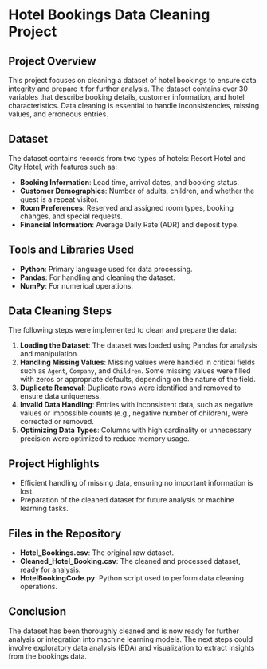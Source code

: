 

# Hotel Bookings Data Cleaning Project

## Project Overview

This project focuses on cleaning a dataset of hotel bookings to ensure data integrity and prepare it for further analysis. The dataset contains over 30 variables that describe booking details, customer information, and hotel characteristics. Data cleaning is essential to handle inconsistencies, missing values, and erroneous entries.

## Dataset

The dataset contains records from two types of hotels: Resort Hotel and City Hotel, with features such as:
- **Booking Information**: Lead time, arrival dates, and booking status.
- **Customer Demographics**: Number of adults, children, and whether the guest is a repeat visitor.
- **Room Preferences**: Reserved and assigned room types, booking changes, and special requests.
- **Financial Information**: Average Daily Rate (ADR) and deposit type.

## Tools and Libraries Used
- **Python**: Primary language used for data processing.
- **Pandas**: For handling and cleaning the dataset.
- **NumPy**: For numerical operations.

## Data Cleaning Steps

The following steps were implemented to clean and prepare the data:
1. **Loading the Dataset**: The dataset was loaded using Pandas for analysis and manipulation.
2. **Handling Missing Values**: Missing values were handled in critical fields such as `Agent`, `Company`, and `Children`. Some missing values were filled with zeros or appropriate defaults, depending on the nature of the field.
4. **Duplicate Removal**: Duplicate rows were identified and removed to ensure data uniqueness.
5. **Invalid Data Handling**: Entries with inconsistent data, such as negative values or impossible counts (e.g., negative number of children), were corrected or removed.
6. **Optimizing Data Types**: Columns with high cardinality or unnecessary precision were optimized to reduce memory usage.

## Project Highlights

- Efficient handling of missing data, ensuring no important information is lost.
- Preparation of the cleaned dataset for future analysis or machine learning tasks.
  
## Files in the Repository
- **Hotel_Bookings.csv**: The original raw dataset.
- **Cleaned_Hotel_Booking.csv**: The cleaned and processed dataset, ready for analysis.
- **HotelBookingCode.py**: Python script used to perform data cleaning operations.


## Conclusion

The dataset has been thoroughly cleaned and is now ready for further analysis or integration into machine learning models. The next steps could involve exploratory data analysis (EDA) and visualization to extract insights from the bookings data.
